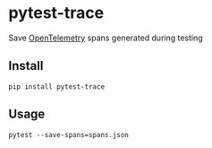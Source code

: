 # pytest-trace

Save [OpenTelemetry](https://opentelemetry.io/) spans generated during testing

## Install

```
pip install pytest-trace
```

## Usage

```
pytest --save-spans=spans.json
```